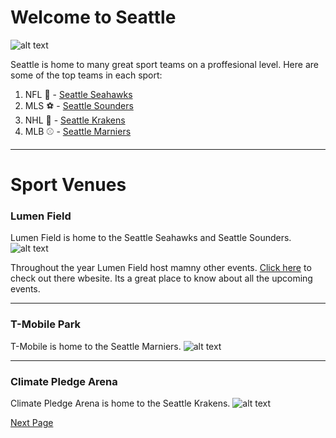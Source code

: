 # Welcome to Seattle

![alt text](https://medcitynews.com/uploads/2019/08/Seattle-e1565293516425.jpg)

Seattle is home to many great sport teams on a proffesional level. Here are some of the top teams in each sport:

1. NFL 🏈 - [Seattle Seahawks](https://www.seahawks.com/)
2. MLS ⚽ - [Seattle Sounders](https://www.soundersfc.com/)
3. NHL 🏒 - [Seattle Krakens](https://www.nhl.com/kraken)
4. MLB ⚾ - [Seattle Marniers](https://www.mlb.com/mariners)

----

# Sport Venues

### Lumen Field 
Lumen Field is home to the Seattle Seahawks and Seattle Sounders.
![alt text](https://static.clubs.nfl.com/image/private/t_editorial_landscape_12_desktop/seahawks/fkbffltpecpnfiwtlru1)

 Throughout the year Lumen Field host mamny other events.
[Click here](https://www.lumenfield.com/) to check out there wbesite. Its a great place to know about all the upcoming events.

---
### T-Mobile Park

T-Mobile is home to the Seattle Marniers.
![alt text](https://stadiumparkingguides.com/wp-content/uploads/2019/11/tmobile_park.jpg)


---
### Climate Pledge Arena


Climate Pledge Arena is home to the Seattle Krakens.
![alt text](https://cms.nhl.bamgrid.com/images/photos/317263304/1024x576/cut.jpg)

[Next Page](https://seattle145.github.io/Seattle-Sports/Seattle-Seahawks)



                                                                     
                                                        

